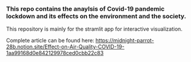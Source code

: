 ### This repo contains the anaylsis of Covid-19 pandemic lockdown and its effects on the environment and the society.

This repository is mainly for the stramlit app for interactive visualization.

Complete article can be found here: 
https://midnight-parrot-28b.notion.site/Effect-on-Air-Quality-COVID-19-1aa99168d0e842129978ced0cbb22c83
